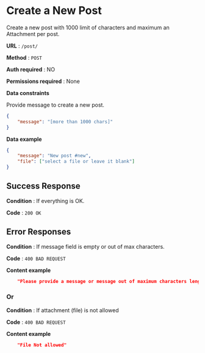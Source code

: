 # Create a New Post

Create a new post with 1000 limit of characters and maximum an Attachment per post.

**URL** : `/post/`

**Method** : `POST`

**Auth required** : NO

**Permissions required** : None

**Data constraints**

Provide message to create a new post.

```json
{
    "message": "[more than 1000 chars]"
}
```

**Data example**

```json
{
    "message": "New post #new",
    "file": ["select a file or leave it blank"]
}
```

## Success Response

**Condition** : If everything is OK.

**Code** : `200 OK`

## Error Responses

**Condition** : If message field is empty or out of max characters.

**Code** : `400 BAD REQUEST`

**Content example**

```json
    "Please provide a message or message out of maximum characters length, try below 1000."
```

### Or

**Condition** : If attachment (file) is not allowed

**Code** : `400 BAD REQUEST`

**Content example**

```json
    "File Not allowed"
```